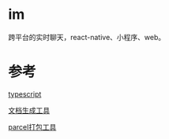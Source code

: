 # im
跨平台的实时聊天，react-native、小程序、web。

# 参考
[typescript](https://www.tslang.cn/)

[文档生成工具](http://typedoc.org/)

[parcel打包工具](https://zh.parceljs.org/)
